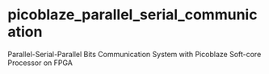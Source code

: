 # picoblaze_parallel_serial_communication
Parallel-Serial-Parallel Bits Communication System with Picoblaze Soft-core Processor on FPGA
